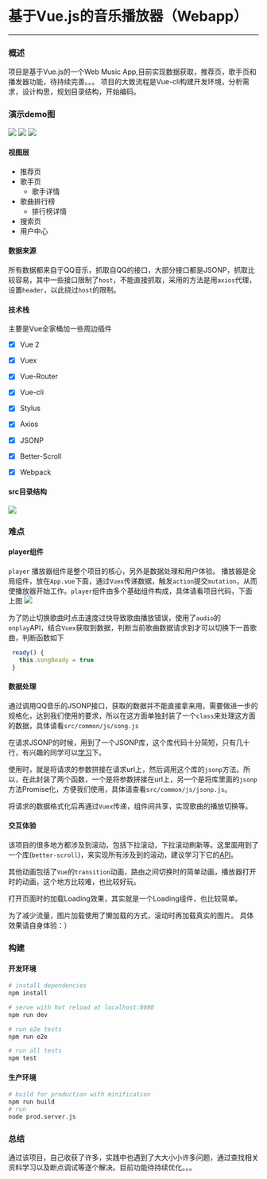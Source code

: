 # 基于Vue.js的音乐播放器（Webapp）

--------
### 概述
项目是基于Vue.js的一个Web Music App,目前实现数据获取，推荐页，歌手页和播发器功能，待持续完善。。。
项目的大致流程是Vue-cli构建开发环境，分析需求，设计构思，规划目录结构，开始编码。

### 演示demo图
![](./src/common/image/music1.gif)
![](./src/common/image/music2.gif)
![](./src/common/image/music3.gif)

#### 视图层
>
* 推荐页
* 歌手页
  * 歌手详情
* 歌曲排行榜
  * 排行榜详情
* 搜索页
* 用户中心

#### 数据来源
所有数据都来自于QQ音乐，抓取自QQ的接口，大部分接口都是JSONP，抓取比较容易，其中一些接口限制了`host`，不能直接抓取，采用的方法是用`axios`代理，设置`header`，以此绕过`host`的限制。

#### 技术栈
主要是Vue全家桶加一些周边插件
>
* [x] Vue 2
* [x] Vuex
* [x] Vue-Router
* [x] Vue-cli
* [x] Stylus
* [x] Axios
* [x] JSONP
* [x] Better-Scroll
* [x] Webpack


#### src目录结构
![](./src/common/image/vueDir.jpg)

### 难点

#### player组件
`player` 播放器组件是整个项目的核心，另外是数据处理和用户体验。
播放器是全局组件，放在`App.vue`下面，通过`Vuex`传递数据，触发`action`提交`mutation`，从而使播放器开始工作。`player`组件由多个基础组件构成，具体请看项目代码，下面上图
![](./src/common/image/vueDir2.jpg)

>
为了防止切换歌曲时点击速度过快导致歌曲播放错误，使用了`audio`的`onplay`API，结合`Vuex`获取到数据，判断当前歌曲数据请求到才可以切换下一首歌曲，判断函数如下
``` javascript
 ready() {
   this.songReady = true
 }
```
#### 数据处理
通过调用QQ音乐的JSONP接口，获取的数据并不能直接拿来用，需要做进一步的规格化，达到我们使用的要求，所以在这方面单独封装了一个`class`来处理这方面的数据，具体请看`src/common/js/song.js`

在请求JSONP的时候，用到了一个JSONP库，这个库代码十分简短，只有几十行，有兴趣的同学可以[学习](https://github.com/webmodules/jsonp)下。

使用时，就是将请求的参数拼接在请求url上，然后调用这个库的`jsonp`方法。所以，在此封装了两个函数，一个是将参数拼接在url上，另一个是将库里面的`jsonp`方法Promise化，方便我们使用，具体请查看`src/common/js/jsonp.js`。

将请求的数据格式化后再通过`Vuex`传递，组件间共享，实现歌曲的播放切换等。

#### 交互体验
该项目的很多地方都涉及到滚动，包括下拉滚动，下拉滚动刷新等。这里面用到了一个库(`better-scroll`)，来实现所有涉及到的滚动，建议学习下它的[API](https://github.com/ustbhuangyi/better-scroll)。

其他动画包括了`Vue`的`transition`动画，路由之间切换时的简单动画，播放器打开时的动画，这个地方比较难，也比较好玩。

打开页面时的加载Loading效果，其实就是一个Loading组件，也比较简单。

为了减少流量，图片加载使用了懒加载的方式，滚动时再加载真实的图片。
具体效果请自身体验：）

### 构建
#### 开发环境

``` bash
# install dependencies
npm install

# serve with hot reload at localhost:8080
npm run dev

# run e2e tests
npm run e2e

# run all tests
npm test
```
#### 生产环境

``` bash
# build for production with minification
npm run build
# run
node prod.server.js
```
### 总结
通过该项目，自己收获了许多，实践中也遇到了大大小小许多问题，通过查找相关资料学习以及断点调试等逐个解决。目前功能待持续优化。。。
